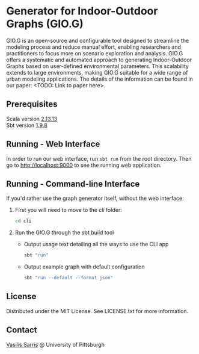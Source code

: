 # Generator for Indoor-Outdoor Graphs (GIO.G)

GIO.G is an open-source and configurable tool designed to streamline the modeling process and reduce manual effort, enabling researchers
and practitioners to focus more on scenario exploration and analysis. GIO.G offers a systematic and automated approach to generating Indoor-Outdoor
Graphs based on user-defined environmental parameters. This scalability extends to large environments, making GIO.G suitable for a wide range of
urban modeling applications. The details of the information can be found in our paper: <TODO: Link to paper here>.

## Prerequisites

Scala version [2.13.13](https://www.scala-lang.org/download/)  
Sbt version [1.9.8](https://www.scala-sbt.org/download/)

## Running - Web Interface

In order to run our web interface, run ```sbt run``` from the root directory. Then go to <http://localhost:9000> to see the running web application.

## Running - Command-line Interface

If you'd rather use the graph generator itself, without the web interface: 

1. First you will need to move to the *cli* folder: 
    ```bash 
    cd cli
    ```
2. Run the GIO.G through the sbt build tool
    - Output usage text detailing all the ways to use the CLI app
        ```bash 
        sbt "run"
        ```

    - Output example graph with default configuration
        ```bash
        sbt "run --default --format json" 
        ```

## License

Distributed under the MIT License. See LICENSE.txt for more information.

## Contact

[Vasilis Sarris](https://github.com/sarrisv) @ University of Pittsburgh
